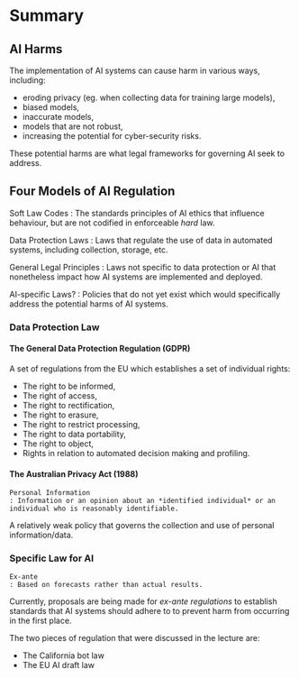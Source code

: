 # Summary

## AI Harms

The implementation of AI systems can cause harm in various ways, including:
- eroding privacy (eg. when collecting data for training large models),
- biased models,
- inaccurate models,
- models that are not robust,
- increasing the potential for cyber-security risks.

These potential harms are what legal frameworks for governing AI seek to address.

## Four Models of AI Regulation

Soft Law Codes
: The standards principles of AI ethics that influence behaviour, but are not codified in enforceable *hard* law.

Data Protection Laws
: Laws that regulate the use of data in automated systems, including collection, storage, etc.

General Legal Principles
: Laws not specific to data protection or AI that nonetheless impact how AI systems are implemented and deployed.

AI-specific Laws?
: Policies that do not yet exist which would specifically address the potential harms of AI systems.

### Data Protection Law

#### The General Data Protection Regulation (GDPR)

A set of regulations from the EU which establishes a set of individual rights:
- The right to be informed,
- The right of access,
- The right to rectification,
- The right to erasure,
- The right to restrict processing,
- The right to data portability,
- The right to object,
- Rights in relation to automated decision making and profiling.

#### The Australian Privacy Act (1988)

```{margin}
Personal Information
: Information or an opinion about an *identified individual* or an individual who is reasonably identifiable.
```

A relatively weak policy that governs the collection and use of personal information/data.

### Specific Law for AI

```{margin}
Ex-ante
: Based on forecasts rather than actual results.
```
Currently, proposals are being made for *ex-ante regulations* to establish standards that AI systems should adhere to to prevent harm from occurring in the first place.

The two pieces of regulation that were discussed in the lecture are:
- The California bot law
- The EU AI draft law